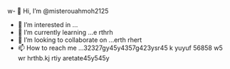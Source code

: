 w- 👋 Hi, I’m @misterouahmoh2125
- 👀 I’m interested in ...
- 🌱 I’m currently learning ...e rthrh
- 💞️ I’m looking to collaborate on ...erth rhert 
- 📫 How to reach me ...32327gy45y4357g423ysr45 k yuyuf 56858 w5
wr hrthb.kj rtiy aretate45y545y
<!---tsu rt
misterouahmoh2125/misterouahmoh2125 is a ✨ special ✨ repository because its `README.md` y 5y5y(this file) appears on your GitHub profile.
You can click the Preview link to take a look at your changes.
--->
